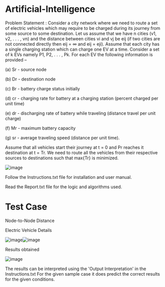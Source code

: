 # Artificial-Intelligence

Problem Statement :
Consider a city network where we need to route a set of electric vehicles which may require to be charged during its journey from some source to some destination. Let us assume that we have n cities (v1, v2, . . . , vn) and the distance between cities vi and vj be eij (if two cities are not connected directly then eij = ∞ and eij = eji). Assume that each city has a single charging station which can charge one EV at a time. Consider a set of k EVs namely P1, P2, . . . , Pk. For each EV the following information is provided –

(a) Sr - source node

(b) Dr - destination node

(c) Br - battery charge status initially

(d) cr - charging rate for battery at a charging station (percent charged per unit time)

(e) dr - discharging rate of battery while traveling (distance travel per unit charge)

(f) Mr - maximum battery capacity

(g) sr - average traveling speed (distance per unit time).

Assume that all vehicles start their journey at t = 0 and Pr reaches it destination at t = Tr. We need to route all the vehicles from their respective sources to destinations such that max{Tr} is minimized.

![image](https://user-images.githubusercontent.com/63944682/112748727-5add6280-8fdb-11eb-9a20-9db208bdde94.png)

Follow the Instructions.txt file for installation and user manual.

Read the Report.txt file for the logic and algorithms used.

# Test Case

Node-to-Node Distance

Electric Vehicle Details

![image](https://user-images.githubusercontent.com/63944682/113126022-da19a300-9234-11eb-9595-b2264a3c4434.png)![image](https://user-images.githubusercontent.com/63944682/112759171-76faf700-900f-11eb-8575-c0e8065b9081.png)

Results obtained

![image](https://user-images.githubusercontent.com/63944682/112759312-06a0a580-9010-11eb-999a-c8a674a534fc.png)

The results can be interpreted using the 'Output Interpretation' in the Instructions.txt
For the given sample case it does predict the correct results for the given conditions.
